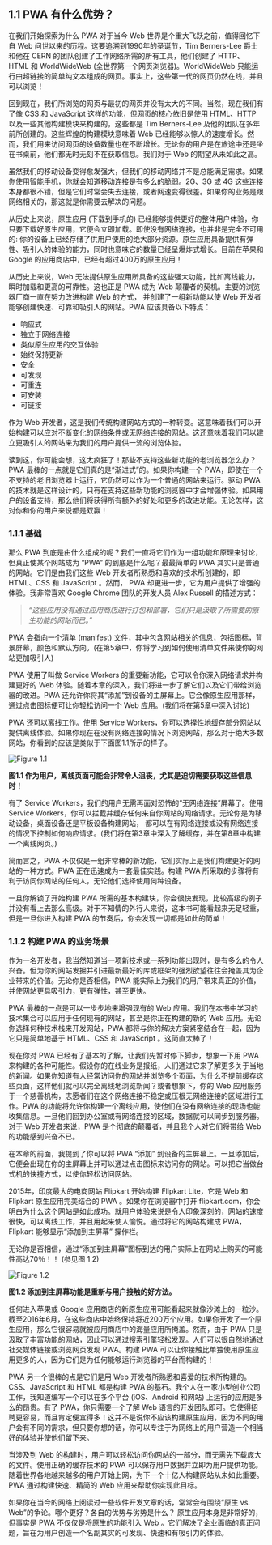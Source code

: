 ## 1.1 PWA 有什么优势？

在我们开始探索为什么 PWA 对于当今 Web 世界是个重大飞跃之前，值得回忆下自 Web 问世以来的历程。这要追溯到1990年的圣诞节，Tim Berners-Lee 爵士和他在 CERN 的团队创建了工作网络所需的所有工具，他们创建了 HTTP、HTML 和 WorldWideWeb (全世界第一个网页浏览器)。WorldWideWeb 只能运行由超链接的简单纯文本组成的网页。事实上，这些第一代的网页仍然在线，并且可以浏览！

回到现在，我们所浏览的网页与最初的网页并没有太大的不同。当然，现在我们有了像 CSS 和 JavaScript 这样的功能，但网页的核心依旧是使用 HTML、HTTP 以及一些其他构建模块来构建的，这些都是 Tim Berners-Lee 及他的团队在多年前所创建的。这些辉煌的构建模块意味着 Web 已经能够以惊人的速度增长。然而，我们用来访问网页的设备数量也在不断增长。无论你的用户是在旅途中还是坐在书桌前，他们都无时无刻不在获取信息。我们对于 Web 的期望从未如此之高。

虽然我们的移动设备变得愈发强大，但我们的移动网络并不是总能满足需求。如果你使用智能手机，你就会知道移动连接是有多么的脆弱。2G、3G 或 4G 这些连接本身都很不错，但是它们时常会失去连接，或者网速变得很差。如果你的业务是跟网络相关的，那这就是你需要去解决的问题。

从历史上来说，原生应用 (下载到手机的) 已经能够提供更好的整体用户体验，你只要下载好原生应用，它便会立即加载。即使没有网络连接，也并非是完全不可用的: 你的设备上已经存储了供用户使用的绝大部分资源。原生应用具备提供有弹性、吸引人的体验的能力，同时也意味它的数量已经呈爆炸式增长。目前在苹果和 Google 的应用商店中，已经有超过400万的原生应用！

从历史上来说，Web 无法提供原生应用所具备的这些强大功能，比如离线能力，瞬时加载和更高的可靠性。这也正是 PWA 成为 Web 颠覆者的契机。主要的浏览器厂商一直在努力改进构建 Web 的方式， 并创建了一组新功能以使 Web 开发者能够创建快速、可靠和吸引人的网站。PWA 应该具备以下特点：

  * 响应式
  * 独立于网络连接
  * 类似原生应用的交互体验
  * 始终保持更新
  * 安全
  * 可发现
  * 可重连
  * 可安装
  * 可链接

作为 Web 开发者，这是我们传统构建网站方式的一种转变。这意味着我们可以开始构建可以应对不断变化的网络条件或无网络连接的网站。这还意味着我们可以建立更吸引人的网站来为我们的用户提供一流的浏览体验。

读到这，你可能会想，这太疯狂了！那些不支持这些新功能的老浏览器怎么办？ PWA 最棒的一点就是它们真的是“渐进式”的。如果你构建一个 PWA，即使在一个不支持的老旧浏览器上运行，它仍然可以作为一个普通的网站来运行。驱动 PWA 的技术就是这样设计的，只有在支持这些新功能的浏览器中才会增强体验。如果用户的设备支持，那么他们将获得所有额外的好处和更多的改进功能。无论怎样，这对你和你的用户来说都是双赢！

### 1.1.1 基础

那么 PWA 到底是由什么组成的呢？我们一直将它们作为一组功能和原理来讨论，但真正使某个网站成为 “PWA” 的到底是什么呢？最最简单的 PWA 其实只是普通的网站。它们是由我们这些 Web 开发者所熟悉和喜欢的技术所创建的，即 HTML、CSS 和 JavaScript 。然而， PWA 却更进一步，它为用户提供了增强的体验。我非常喜欢 Google Chrome 团队的开发人员 Alex Russell 的描述方式：

> _“这些应用没有通过应用商店进行打包和部署，它们只是汲取了所需要的原生功能的网站而已。”_

PWA 会指向一个清单 (manifest) 文件，其中包含网站相关的信息，包括图标，背景屏幕，颜色和默认方向。(在第5章中，你将学习到如何使用清单文件来使你的网站更加吸引人)

PWA 使用了叫做 Service Workers 的重要新功能，它可以令你深入网络请求并构建更好的 Web 体验。随着本章的深入，我们将进一步了解它们以及它们带给浏览器的改进。PWA 还允许你将其“添加”到设备的主屏幕上。它会像原生应用那样，通过点击图标便可让你轻松访问一个 Web 应用。(我们将在第5章中深入讨论)

PWA 还可以离线工作。使用 Service Workers，你可以选择性地缓存部分网站以提供离线体验。如果你现在在没有网络连接的情况下浏览网站，那么对于绝大多数网站，你看到的应该是类似于下面图1.1所示的样子。

![Figure 1.1](../assets/figure1.1.png)

**图1.1 作为用户，离线页面可能会非常令人沮丧，尤其是迫切需要获取这些信息时！**

有了 Service Workers，我们的用户无需再面对恐怖的“无网络连接”屏幕了。使用 Service Workers，你可以拦截并缓存任何来自你网站的网络请求。无论你是为移动设备，桌面设备还是平板设备构建网站， 都可以在有网络连接或没有网络连接的情况下控制如何响应请求。(我们将在第3章中深入了解缓存，并在第8章中构建一个离线网页。)

简而言之，PWA 不仅仅是一组非常棒的新功能，它们实际上是我们构建更好的网站的一种方式。PWA 正在迅速成为一套最佳实践。构建 PWA 所采取的步骤将有利于访问你网站的任何人，无论他们选择使用何种设备。

一旦你解锁了开始构建 PWA 所需的基本构建块，你会很快发现，比较高级的例子并没有看上去那么高级。对于不知情的外行人来说，这本书可能看起来无足轻重，但是一旦你进入构建 PWA 的节奏后，你会发现一切都是如此的简单！

### 1.1.2 构建 PWA 的业务场景

作为一名开发者，我当然知道当一项新技术或一系列功能出现时，是有多么的令人兴奋。但为你的网站发掘并引进最新最好的库或框架的强烈欲望往往会掩盖其为企业带来的价值。无论你是否相信，PWA 能实际上为我们的用户带来真正的价值，并使网站更具吸引力，更有弹性，甚至更快。

PWA 最棒的一点是可以一步步地来增强现有的 Web 应用。我们在本书中学习的技术集合可以应用于任何现有的网站，甚至是你正在构建的新的 Web 应用。无论你选择何种技术栈来开发网站，PWA 都将与你的解决方案紧密结合在一起，因为它只是简单地基于 HTML、CSS 和 JavaScript 。这简直太棒了！

现在你对 PWA 已经有了基本的了解，让我们先暂时停下脚步，想象一下用 PWA 来构建的各种可能性。假设你的在线业务是报纸，人们通过它来了解更多关于当地的新闻。如果你知道有人经常访问你的网站并浏览多个页面，为什么不提前缓存这些页面，这样他们就可以完全离线地浏览新闻？或者想象下，你的 Web 应用服务于一个慈善机构，志愿者们在这个网络连接不稳定或压根无网络连接的区域进行工作。PWA 的功能将允许你构建一个离线应用，使他们在没有网络连接的现场也能收集信息。一旦他们回到办公室或有网络连接的区域，数据就可以同步到服务器。对于 Web 开发者来说，PWA 是个彻底的颠覆者，并且我个人对它们将带给 Web 的功能感到兴奋不已。

在本章的前面，我提到了你可以将 PWA “添加” 到设备的主屏幕上。一旦添加后，它便会出现在你的主屏幕上并可以通过点击图标来访问你的网站。可以把它当做台式机的快捷方式，以使你轻松访问网站。

2015年，印度最大的电商网站 Flipkart 开始构建 Flipkart Lite，它是 Web 和 Flipkart 原生应用完美结合的 PWA 。如果你在浏览器中打开 flipkart.com，你会明白为什么这个网站是如此成功。就用户体验来说是令人印象深刻的，网站的速度很快，可以离线工作，并且用起来使人愉悦。通过将它的网站构建成 PWA，Flipkart 能够显示“添加到主屏幕” 操作栏。

无论你是否相信，通过“添加到主屏幕”图标到达的用户实际上在网站上购买的可能性高达70％！！ (参见图 1.2)

![Figure 1.2](../assets/figure1.2.png)

**图1.2 添加到主屏幕功能是重新与用户接触的好方法。**

任何进入苹果或 Google 应用商店的新原生应用可能看起来就像沙滩上的一粒沙。截至2016年6月，在这些商店中始终保持将近200万个应用。如果你开发了一个原生应用，那么它很容易就被应用商店中的海量应用所掩盖。然而，由于 PWA 只是汲取了丰富功能的网站，因此可以通过搜索引擎轻松发现。人们可以很自然地通过社交媒体链接或浏览网页发现 PWA。构建 PWA 可以让你接触比单独使用原生应用更多的人，因为它们是为任何能够运行浏览器的平台而构建的！

PWA 另一个很棒的点是它们是用 Web 开发者所熟悉和喜爱的技术所构建的。CSS、JavaScript 和 HTML 都是构建 PWA 的基石。我个人在一家小型创业公司工作，我知道编写一个可以在多个平台 (iOS、Android 和网站) 上运行的应用是多么的昂贵。有了 PWA，你只需要一个了解 Web 语言的开发团队即可。它使得招聘更容易，而且肯定便宜得多！这并不是说你不应该构建原生应用，因为不同的用户会有不同的需求，但只要你想的话，你可以专注于为网络上的用户营造一个相当好的体验并使他们留下来。

当涉及到 Web 的构建时，用户可以轻松访问你网站的一部分，而无需先下载庞大的文件。使用正确的缓存技术的 PWA 可以保存用户数据并立即为用户提供功能。随着世界各地越来越多的用户开始上网，为下一个十亿人构建网站从未如此重要。PWA 通过构建快速、精简的 Web 应用来帮助你实现此目标。

如果你在当今的网络上阅读过一些软件开发文章的话，常常会有围绕“原生 vs. Web”的争论。哪个更好？各自的优势与劣势是什么？ 原生应用本身是非常好的，但事实是 PWA 不仅仅是将原生的功能引入 Web 。它们解决了企业面临的真正问题，旨在为用户创造一个名副其实的可发现、快速和有吸引力的体验。